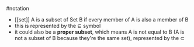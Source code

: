  #notation 
- [[set]] A is a subset of Set B if every member of A is also a member of B
- this is represented by the $\subseteq$ symbol
- it could also be a **proper subset**, which means A is not equal to B (A is not a subset of B because they're the same set), represented by the $\subset$